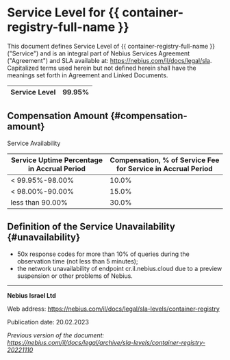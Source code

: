 # Service Level for {{ container-registry-full-name }}

This document defines Service Level of {{ container-registry-full-name }} ("Service") and is an integral part of Nebius Services Agreement ("Agreement") and SLA available at: <https://nebius.com/il/docs/legal/sla>. Capitalized terms used herein but not defined herein shall have the meanings set forth in Agreement and Linked Documents.

| Service Level | 99.95% |
| --- | --- |

## Compensation Amount {#compensation-amount}

Service Availability

| Service Uptime Percentage in Accrual Period | Compensation, % of Service Fee for Service in Accrual Period |
| --- | --- |
| < 99.95%-98.00% | 10.0% |
| < 98.00%-90.00% | 15.0% |
| less than 90.00% | 30.0% |

## Definition of the Service Unavailability {#unavailability}

* 50x response codes for more than 10% of queries during the observation time (not less than 5 minutes);
* the network unavailability of endpoint cr.il.nebius.cloud due to a preview suspension or other problems of Nebius.

________________________________________

**Nebius Israel Ltd**

Web address: <https://nebius.com/il/docs/legal/sla-levels/container-registry>

Publication date: 20.02.2023

*Previous version of the document: <https://nebius.com/il/docs/legal/archive/sla-levels/container-registry-20221110>*